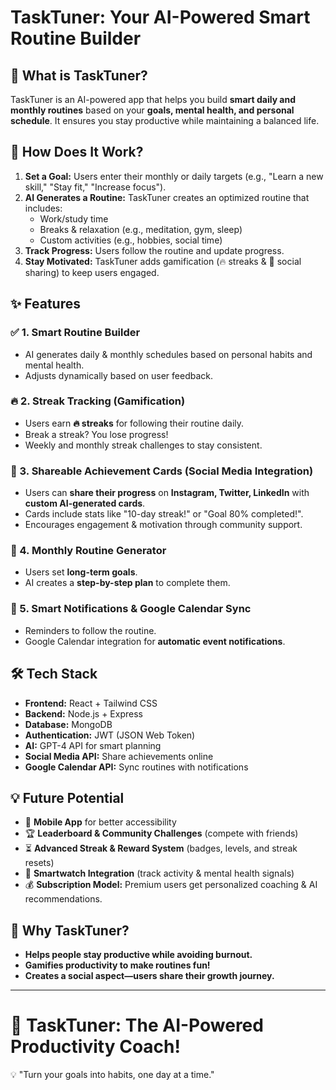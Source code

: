 
# TaskTuner: Your AI-Powered Smart Routine Builder

## 📌 What is TaskTuner?
TaskTuner is an AI-powered app that helps you build **smart daily and monthly routines** based on your **goals, mental health, and personal schedule**. It ensures you stay productive while maintaining a balanced life.

## 🎯 How Does It Work?
1. **Set a Goal:** Users enter their monthly or daily targets (e.g., "Learn a new skill," "Stay fit," "Increase focus").
2. **AI Generates a Routine:** TaskTuner creates an optimized routine that includes:
   - Work/study time
   - Breaks & relaxation (e.g., meditation, gym, sleep)
   - Custom activities (e.g., hobbies, social time)
3. **Track Progress:** Users follow the routine and update progress.
4. **Stay Motivated:** TaskTuner adds gamification (🔥 streaks & 🎉 social sharing) to keep users engaged.

## ✨ Features
### ✅ 1. Smart Routine Builder
   - AI generates daily & monthly schedules based on personal habits and mental health.
   - Adjusts dynamically based on user feedback.

### 🔥 2. Streak Tracking (Gamification)
   - Users earn **🔥 streaks** for following their routine daily.
   - Break a streak? You lose progress!
   - Weekly and monthly streak challenges to stay consistent.

### 📸 3. Shareable Achievement Cards (Social Media Integration)
   - Users can **share their progress** on **Instagram, Twitter, LinkedIn** with **custom AI-generated cards**.
   - Cards include stats like "10-day streak!" or "Goal 80% completed!".
   - Encourages engagement & motivation through community support.

### 📅 4. Monthly Routine Generator
   - Users set **long-term goals**.
   - AI creates a **step-by-step plan** to complete them.

### 🔔 5. Smart Notifications & Google Calendar Sync
   - Reminders to follow the routine.
   - Google Calendar integration for **automatic event notifications**.

## 🛠 Tech Stack
- **Frontend:** React + Tailwind CSS
- **Backend:** Node.js + Express
- **Database:** MongoDB
- **Authentication:** JWT (JSON Web Token)
- **AI:** GPT-4 API for smart planning
- **Social Media API:** Share achievements online
- **Google Calendar API:** Sync routines with notifications

## 💡 Future Potential
- 📱 **Mobile App** for better accessibility
- 🏆 **Leaderboard & Community Challenges** (compete with friends)
- ⏳ **Advanced Streak & Reward System** (badges, levels, and streak resets)
- 🧠 **Smartwatch Integration** (track activity & mental health signals)
- 💰 **Subscription Model:** Premium users get personalized coaching & AI recommendations.

## 🚀 Why TaskTuner?
- **Helps people stay productive while avoiding burnout.**
- **Gamifies productivity to make routines fun!**
- **Creates a social aspect—users share their growth journey.**

---
# 🎯 TaskTuner: The AI-Powered Productivity Coach!
💡 "Turn your goals into habits, one day at a time."
